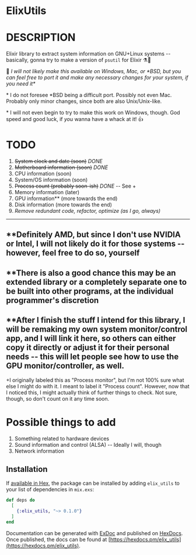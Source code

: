 # ElixUtils

# DESCRIPTION
Elixir library to extract system information on GNU+Linux systems -- basically, gonna try to make a version of ``psutil`` for Elixir ⚗🐧

🚩 _I will not likely make this available on Windows, Mac, or \*BSD, but you can feel free to port it and make any necessary changes for your system, if you need it\*_

\* I do not foresee \*BSD being a difficult port. Possibly not even Mac. Probably only minor changes, since both are also Unix/Unix-like.

\* I will not even begin to try to make this work on Windows, though. God speed and good luck, if _you_ wanna have a whack at it! 👍

# TODO
1) ~~System clock and date (soon)~~ *DONE*
1) ~~Motherboard information (soon)~~ *DONE*
1) CPU information (soon)
1) System/OS information (soon)
1) ~~Process count (probably soon-ish)~~ *DONE* -- See \+
1) Memory information (later)
1) GPU information** (more towards the end)
1) Disk information (more towards the end)
1) _Remove redundant code, refactor, optimize (as I go, always)_
---
**Definitely AMD, but since I don't use NVIDIA or Intel, I will not likely do it for those systems -- however, feel free to do so, yourself
-
**There is also a good chance this may be an extended library or a completely separate one to be built into other programs, at the individual programmer's discretion
-
**After I finish the stuff I intend for this library, I will be remaking my own system monitor/control app, and I will link it here, so others can either copy it directly or adjust it for their personal needs -- this will let people see how to use the GPU monitor/controller, as well.
---
\+I originally labeled this as "Process monitor", but I'm not 100% sure what else I might do with it. I meant to label it "Process count". However, now that I noticed this, I might actually think of further things to check. Not sure, though, so don't count on it any time soon.

# Possible things to add
1) Something related to hardware devices
1) Sound information and control (ALSA) -- Ideally I will, though
1) Network information

## Installation

If [available in Hex](https://hex.pm/docs/publish), the package can be installed
by adding `elix_utils` to your list of dependencies in `mix.exs`:

```elixir
def deps do
  [
    {:elix_utils, "~> 0.1.0"}
  ]
end
```

Documentation can be generated with [ExDoc](https://github.com/elixir-lang/ex_doc)
and published on [HexDocs](https://hexdocs.pm). Once published, the docs can
be found at [https://hexdocs.pm/elix_utils](https://hexdocs.pm/elix_utils).

